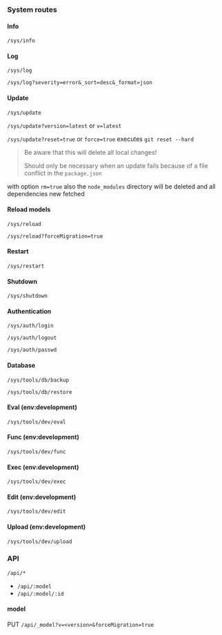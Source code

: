 ### System routes


#### Info

`/sys/info`


#### Log

`/sys/log`

`/sys/log?severity=error&_sort=desc&_format=json`


#### Update

`/sys/update`

`/sys/update?version=latest` or `v=latest` 

`/sys/update?reset=true` or `force=true` executes `git reset --hard`

> Be aware that this will delete all local changes!
> 
> Should only be necessary when an update fails because of a file conflict in the `package.json`

with option `rm=true` also the `node_modules` directory will be deleted and all dependencies new fetched


#### Reload models

`/sys/reload`

`/sys/reload?forceMigration=true`


#### Restart

`/sys/restart`


#### Shutdown

`/sys/shutdown`


#### Authentication

`/sys/auth/login`

`/sys/auth/logout`

`/sys/auth/passwd`


#### Database

`/sys/tools/db/backup`

`/sys/tools/db/restore`


#### Eval (env:development)

`/sys/tools/dev/eval`


#### Func (env:development)

`/sys/tools/dev/func`


#### Exec (env:development)

`/sys/tools/dev/exec`


#### Edit (env:development)

`/sys/tools/dev/edit`


#### Upload (env:development)

`/sys/tools/dev/upload`


### API

`/api/*`

* `/api/:model`
* `/api/:model/:id`

#### model

PUT `/api/_model?v=<version>&forceMigration=true`
